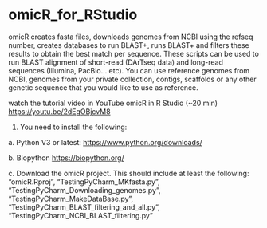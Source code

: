 # omicR_for_RStudio

omicR creates fasta files, downloads genomes from NCBI using the refseq number, creates databases to run BLAST+, runs BLAST+ and filters these results to obtain the best match per sequence. 
These scripts can be used to run BLAST alignment of short-read (DArTseq data) and long-read sequences (Illumina, PacBio… etc). You can use reference genomes from NCBI, genomes from your private collection, contigs, scaffolds or any other genetic sequence that you would like to use as reference. 

watch the tutorial video in YouTube
omicR in R Studio (~20 min)
https://youtu.be/2dEgOBjcvM8 

1)	You need to install the following:

a.	Python V3 or latest: https://www.python.org/downloads/

b.	Biopython https://biopython.org/

c.	Download the omicR project. This should include at least the following:  “omicR.Rproj”, “TestingPyCharm_MKfasta.py”,  “TestingPyCharm_Downloading_genomes.py”, “TestingPyCharm_MakeDataBase.py”, “TestingPyCharm_BLAST_filtering_and_all.py”, “TestingPyCharm_NCBI_BLAST_filtering.py”
